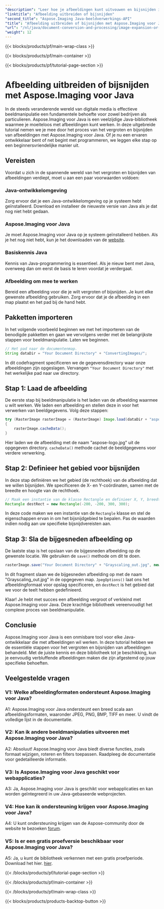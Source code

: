 ```yaml
---
"description": "Leer hoe je afbeeldingen kunt uitvouwen en bijsnijden in Java met Aspose.Imaging. Stapsgewijze tutorial voor ontwikkelaars. Verbeter je vaardigheden in beeldmanipulatie."
"linktitle": "Afbeelding uitbreiden of bijsnijden"
"second_title": "Aspose.Imaging Java-beeldverwerkings-API"
"title": "Afbeelding uitbreiden of bijsnijden met Aspose.Imaging voor Java"
"url": "/nl/java/document-conversion-and-processing/image-expansion-or-cropping/"
"weight": 12
---
```


{{< blocks/products/pf/main-wrap-class >}}

{{< blocks/products/pf/main-container >}}

{{< blocks/products/pf/tutorial-page-section >}}

# Afbeelding uitbreiden of bijsnijden met Aspose.Imaging voor Java

In de steeds veranderende wereld van digitale media is effectieve beeldmanipulatie een fundamentele behoefte voor zowel bedrijven als particulieren. Aspose.Imaging voor Java is een veelzijdige Java-bibliotheek waarmee je moeiteloos met afbeeldingen kunt werken. In deze uitgebreide tutorial nemen we je mee door het proces van het vergroten en bijsnijden van afbeeldingen met Aspose.Imaging voor Java. Of je nu een ervaren ontwikkelaar bent of net begint met programmeren, we leggen elke stap op een beginnersvriendelijke manier uit.

## Vereisten

Voordat u zich in de spannende wereld van het vergroten en bijsnijden van afbeeldingen verdiept, moet u aan een paar voorwaarden voldoen:

### Java-ontwikkelomgeving

Zorg ervoor dat je een Java-ontwikkelomgeving op je systeem hebt geïnstalleerd. Download en installeer de nieuwste versie van Java als je dat nog niet hebt gedaan.

### Aspose.Imaging voor Java

Je moet Aspose.Imaging voor Java op je systeem geïnstalleerd hebben. Als je het nog niet hebt, kun je het downloaden van de [website](https://releases.aspose.com/imaging/java/).

### Basiskennis Java

Kennis van Java-programmering is essentieel. Als je nieuw bent met Java, overweeg dan om eerst de basis te leren voordat je verdergaat.

### Afbeelding om mee te werken

Bereid een afbeelding voor die je wilt vergroten of bijsnijden. Je kunt elke gewenste afbeelding gebruiken. Zorg ervoor dat je de afbeelding in een map plaatst en het pad bij de hand hebt.

## Pakketten importeren

In het volgende voorbeeld beginnen we met het importeren van de benodigde pakketten en gaan we vervolgens verder met de belangrijkste stappen voor beeldmanipulatie. Laten we beginnen.

```java
// Het pad naar de documentenmap.
String dataDir = "Your Document Directory" + "ConvertingImages/";
```

In dit codefragment specificeren we de gegevensdirectory waar onze afbeeldingen zijn opgeslagen. Vervangen `"Your Document Directory"` met het werkelijke pad naar uw directory.

## Stap 1: Laad de afbeelding

De eerste stap bij beeldmanipulatie is het laden van de afbeelding waarmee u wilt werken. We laden een afbeelding en stellen deze in voor het verwerken van beeldgegevens. Volg deze stappen:

```java
try (RasterImage rasterImage = (RasterImage) Image.load(dataDir + "aspose-logo.jpg"))
{
    rasterImage.cacheData();
}
```

Hier laden we de afbeelding met de naam "aspose-logo.jpg" uit de opgegeven directory. `cacheData()` methode cachet de beeldgegevens voor verdere verwerking.

## Stap 2: Definieer het gebied voor bijsnijden

In deze stap definiëren we het gebied (de rechthoek) van de afbeelding dat we willen bijsnijden. We specificeren de X- en Y-coördinaten, samen met de breedte en hoogte van de rechthoek.

```java
// Maak een instantie van de klasse Rectangle en definieer X, Y, breedte en hoogte van de rechthoek
Rectangle destRect = new Rectangle(-200, -200, 300, 300);
```

In deze code maken we een instantie van de `Rectangle` klasse en stel de eigenschappen ervan in om het bijsnijdgebied te bepalen. Pas de waarden indien nodig aan uw specifieke bijsnijdvereisten aan.

## Stap 3: Sla de bijgesneden afbeelding op

De laatste stap is het opslaan van de bijgesneden afbeelding op de gewenste locatie. We gebruiken de `save()` methode om dit te doen. 

```java
rasterImage.save("Your Document Directory" + "Grayscaling_out.jpg", new JpegOptions(), destRect);
```

In dit fragment slaan we de bijgesneden afbeelding op met de naam "Grayscaling_out.jpg" in de opgegeven map. `JpegOptions()` laat ons het afbeeldingformaat voor opslag specificeren, en `destRect` is het gebied dat we voor de teelt hebben gedefinieerd.

Klaar! Je hebt met succes een afbeelding vergroot of verkleind met Aspose.Imaging voor Java. Deze krachtige bibliotheek vereenvoudigt het complexe proces van beeldmanipulatie.

## Conclusie

Aspose.Imaging voor Java is een onmisbare tool voor elke Java-ontwikkelaar die met afbeeldingen wil werken. In deze tutorial hebben we de essentiële stappen voor het vergroten en bijsnijden van afbeeldingen behandeld. Met de juiste kennis en deze bibliotheek tot je beschikking, kun je eenvoudig verbluffende afbeeldingen maken die zijn afgestemd op jouw specifieke behoeften.

## Veelgestelde vragen

### V1: Welke afbeeldingformaten ondersteunt Aspose.Imaging voor Java?
   
A1: Aspose.Imaging voor Java ondersteunt een breed scala aan afbeeldingsformaten, waaronder JPEG, PNG, BMP, TIFF en meer. U vindt de volledige lijst in de documentatie.

### V2: Kan ik andere beeldmanipulaties uitvoeren met Aspose.Imaging voor Java?

A2: Absoluut! Aspose.Imaging voor Java biedt diverse functies, zoals formaat wijzigen, roteren en filters toepassen. Raadpleeg de documentatie voor gedetailleerde informatie.

### V3: Is Aspose.Imaging voor Java geschikt voor webapplicaties?

A3: Ja, Aspose.Imaging voor Java is geschikt voor webapplicaties en kan worden geïntegreerd in uw Java-gebaseerde webprojecten.

### V4: Hoe kan ik ondersteuning krijgen voor Aspose.Imaging voor Java?

A4: U kunt ondersteuning krijgen van de Aspose-community door de website te bezoeken [forum](https://forum.aspose.com/).

### V5: Is er een gratis proefversie beschikbaar voor Aspose.Imaging voor Java?

A5: Ja, u kunt de bibliotheek verkennen met een gratis proefperiode. Download het hier. [hier](https://releases.aspose.com/).

{{< /blocks/products/pf/tutorial-page-section >}}

{{< /blocks/products/pf/main-container >}}

{{< /blocks/products/pf/main-wrap-class >}}

{{< blocks/products/products-backtop-button >}}